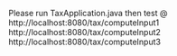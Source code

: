 Please run TaxApplication.java then test @ <br/>
http://localhost:8080/tax/computeInput1 <br/>
http://localhost:8080/tax/computeInput2 <br/>
http://localhost:8080/tax/computeInput3
